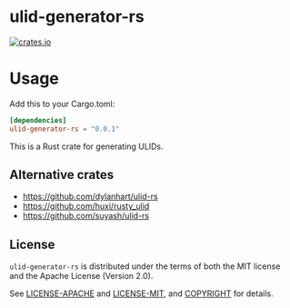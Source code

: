 # ulid-generator-rs

[![crates.io](https://img.shields.io/crates/v/ulid-generator-rs.svg)](https://crates.io/crates/ulid-generator-rs)


# Usage

Add this to your Cargo.toml:

```toml
[dependencies]
ulid-generator-rs = "0.0.1"
```

This is a Rust crate for generating ULIDs.

## Alternative crates

- https://github.com/dylanhart/ulid-rs
- https://github.com/huxi/rusty_ulid
- https://github.com/suyash/ulid-rs

## License

`ulid-generator-rs` is distributed under the terms of both the MIT license and the Apache License (Version 2.0).

See [LICENSE-APACHE](LICENSE-APACHE) and [LICENSE-MIT](LICENSE-MIT), and [COPYRIGHT](COPYRIGHT) for details.